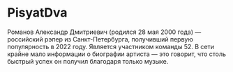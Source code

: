 # PisyatDva
Романов Александр Дмитриевич (родился 28 мая 2000 года) — российский рэпер из Санкт-Петербурга, получивший первую популярность в 2022 году. Является участником команды 52. В сети крайне мало информации о биографии артиста — это говорит, что столь быстрый успех он получил благодаря только музыке.
